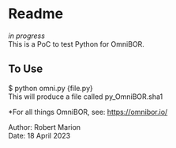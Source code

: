 # Readme 
*in progress*  
This is a PoC to test Python for OmniBOR.  
## To Use
$ python omni.py {file.py}  
This will produce a file called py_OmniBOR.sha1  

*For all things OmniBOR, see: https://omnibor.io/  

Author: Robert Marion  
Date: 18 April 2023  